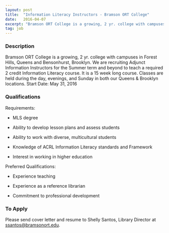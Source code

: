 ```yaml
---
layout: post
title:  "Information Literacy Instructors - Bramson ORT College"
date:   2016-04-07
excerpt: "Bramson ORT College is a growing, 2 yr. college with campuses in Forest Hills, Queens and Bensonhurst, Brooklyn. We are recruiting Adjunct Information Instructors for the Summer term and beyond to teach a required 2 credit Information Literacy course. It is a 15 week long course. Classes are held during..."
tag: job
---
```


### Description   

Bramson ORT College is a growing, 2 yr. college with campuses in Forest Hills, Queens and Bensonhurst, Brooklyn. We are recruiting Adjunct Information Instructors for the Summer term and beyond to teach a required 2 credit Information Literacy course.  It is a 15 week long course. Classes are held during the day, evenings, and Sunday in both our Queens & Brooklyn locations.
Start Date: May 31, 2016




### Qualifications   

Requirements:

* MLS degree

* Ability to develop lesson plans and assess students

* Ability to work with diverse, multicultural students

* Knowledge of ACRL Information Literacy standards and Framework

* Interest in working in higher education

Preferred Qualifications:

* Experience teaching

* Experience as a reference librarian

* Commitment to professional development








### To Apply   

Please send cover letter and resume to Shelly Santos, Library Director at ssantos@bramsonort.edu.





